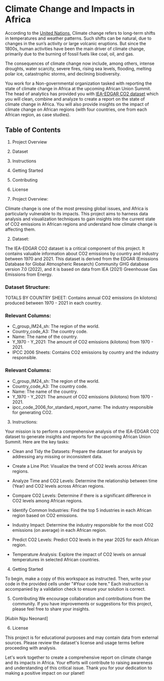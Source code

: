 # Climate Change and Impacts in Africa

According to the <a href="https://app.datacamp.com/workspace/external-link?url=https%3A%2F%2Fwww.un.org%2Fen%2Fclimatechange%2Fwhat-is-climate-change">United Nations</a>, Climate change refers to long-term shifts in temperatures and weather patterns. Such shifts can be natural, due to changes in the sun’s activity or large volcanic eruptions. But since the 1800s, human activities have been the main driver of climate change, primarily due to the burning of fossil fuels like coal, oil, and gas.

The consequences of climate change now include, among others, intense droughts, water scarcity, severe fires, rising sea levels, flooding, melting polar ice, catastrophic storms, and declining biodiversity.

You work for a Non-governmental organization tasked with reporting the state of climate change in Africa at the upcoming African Union Summit. The head of analytics has provided you with <a href="https://app.datacamp.com/workspace/external-link?url=https%3A%2F%2Fdocs.google.com%2Fspreadsheets%2Fd%2F1cNhVUPKYP79AayGJp89_tXCJmHoxQO4cwiaseSziwbY%2Fedit%23gid%3D191680117">IEA-EDGAR CO2 dataset</a>
which you will clean, combine and analyze to create a report on the state of climate change in Africa. You will also provide insights on the impact of climate change on African regions (with four countries, one from each African region, as case studies).

## Table of Contents
1. Project Overview
2. Dataset
3. Instructions
4. Getting Started
5. Contributing
6. License

 1. Project Overview:
    
Climate change is one of the most pressing global issues, and Africa is particularly vulnerable to its impacts. This project aims to harness data analysis and visualization techniques to gain insights into the current state of CO2 emissions in African regions and understand how climate change is affecting them.

2. Dataset: 

The IEA-EDGAR CO2 dataset is a critical component of this project. It contains valuable information about CO2 emissions by country and industry between 1970 and 2021. This dataset is derived from the EDGAR (Emissions Database for Global Atmospheric Research) Community GHG database version 7.0 (2022), and it is based on data from IEA (2021) Greenhouse Gas Emissions from Energy.

### Dataset Structure:

TOTALS BY COUNTRY SHEET: Contains annual CO2 emissions (in kilotons) produced between 1970 - 2021 in each country.

### Relevant Columns:

- C_group_IM24_sh: The region of the world.
- Country_code_A3: The country code.
- Name: The name of the country.
- Y_1970 - Y_2021: The amount of CO2 emissions (kilotons) from 1970 - 2021.
- IPCC 2006 Sheets: Contains CO2 emissions by country and the industry responsible.

### Relevant Columns:

- C_group_IM24_sh: The region of the world.
- Country_code_A3: The country code.
- Name: The name of the country.
- Y_1970 - Y_2021: The amount of CO2 emissions (kilotons) from 1970 - 2021.
- ipcc_code_2006_for_standard_report_name: The industry responsible for generating CO2.

3. Instructions:
   
Your mission is to perform a comprehensive analysis of the IEA-EDGAR CO2 dataset to generate insights and reports for the upcoming African Union Summit. Here are the key tasks:

- Clean and Tidy the Datasets: Prepare the dataset for analysis by addressing any missing or inconsistent data.

- Create a Line Plot: Visualize the trend of CO2 levels across African regions.

- Analyze Time and CO2 Levels: Determine the relationship between time (Year) and CO2 levels across African regions.

- Compare CO2 Levels: Determine if there is a significant difference in CO2 levels among African regions.

- Identify Common Industries: Find the top 5 industries in each African region based on CO2 emissions.

- Industry Impact: Determine the industry responsible for the most CO2 emissions (on average) in each African region.

- Predict CO2 Levels: Predict CO2 levels in the year 2025 for each African region.

- Temperature Analysis: Explore the impact of CO2 levels on annual temperatures in selected African countries.

4. Getting Started
   
To begin, make a copy of this workspace as instructed. Then, write your code in the provided cells under "#Your code here." Each instruction is accompanied by a validation check to ensure your solution is correct.

5. Contributing
We encourage collaboration and contributions from the community. If you have improvements or suggestions for this project, please feel free to share your insights.

[Kubin Ngu Neonard]

6. License
   
This project is for educational purposes and may contain data from external sources. Please review the dataset's license and usage terms before proceeding with analysis.

Let's work together to create a comprehensive report on climate change and its impacts in Africa. Your efforts will contribute to raising awareness and understanding of this critical issue. Thank you for your dedication to making a positive impact on our planet!

